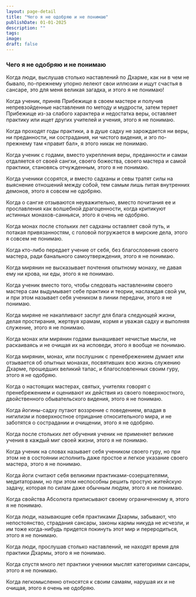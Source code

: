 ```yaml
---
layout: page-detail
title: "Чего я не одобряю и не понимаю"
publishDate: 01-01-2025
description: ""
tags:
image:
draft: false
---
```


### Чего я не одобряю и не понимаю

Когда люди, выслушав столько наставлений по Дхарме, как ни в чем не бывало, по-прежнему упорно лелеют свои иллюзии и ищут счастья в сансаре, это для меня великая загадка, и этого я не понимаю!

Когда ученик, приняв Прибежище в своем мастере и получив непревзойденные наставления по методу и мудрости, затем теряет Прибежище из-за слабого характера и недостатка веры, оставляет практику или ищет других учителей и учения, этого я не понимаю.

Когда проходят годы практики, а в душе садху не зарождается ни веры, ни преданности, ни сострадания, ни чистого видения, и эго по-прежнему там «правит бал», я этого никак не понимаю.

Когда ученик с годами, вместо укрепления веры, преданности и самаи отдаляется от своей сангхи, своего божества, своего мастера и самой практики, становясь отчужденным, этого я не понимаю.

Когда ученики ссорятся, и вместо садханы и севы тратят силы на выяснение отношений между собой, тем самым лишь питая внутренних демонов, этого я совсем не одобряю.

Когда о сангхе отзываются неуважительно, вместо почитания ее и прославления как волшебной драгоценности, когда критикуют истинных монахов-санньяси, этого я очень не одобряю.

Когда монах после стольких лет садханы оставляет свой путь, и потакая привязанностям, с головой погружается в мирские дела, этого я совсем не понимаю.

Когда кто-либо передает учение от себя, без благословения своего мастера, ради банального самоутверждения, этого я не понимаю.

Когда мирянин не высказывает почтения опытному монаху, не давая ему ни крова, ни еды, этого я не понимаю.

Когда ученик вместо того, чтобы следовать наставлениям своего мастера сам выдумывает себе практики и теории, наслаждая свой ум, и при этом называет себя учеником в линии передачи, этого я не понимаю.

Когда миряне не накапливают заслуг для блага следующей жизни, делая простирания, жертвуя храмам, кормя и уважая садху и выполняя служение, этого я не понимаю.

Когда монах или мирянин годами вынашивает нечистые мысли, не раскаиваясь и не очищая их на исповеди, этого я вообще не понимаю.

Когда мирянин, монах, или послушник с пренебрежением думает или отзывается об опытных монахах, посвятивших всю жизнь служению Дхарме, прошедших великий тапас, и благословленных своим гуру, этого я не одобряю.

Когда о настоящих мастерах, святых, учителях говорят с пренебрежением и оценивают их действия из своего поверхностного, двойственного обывательского видения, этого я не понимаю.

Когда йогины-садху путают воззрение с поведением, впадая в нигилизм и поверхностное отрицание относительного мира, и не заботятся о сострадании и очищении, этого я не одобряю.

Когда после стольких лет обучения ученик не применяет великие учения в каждый миг своей жизни, этого я не понимаю.

Когда ученик на словах называет себя учеником своего гуру, но при этом не в состоянии исполнить даже простое и легкое указание своего мастера, этого я не понимаю.

Когда йоги считают себя великими практиками-созерцателями, медитаторами, но при этом неспособны решить простую житейскую задачу, которая по силам даже обычным людям, этого я не понимаю.

Когда свойства Абсолюта приписывают своему ограниченному я, этого я не понимаю.

Когда люди, называющие себя практиками Дхармы, забывают, что непостоянство, страдания сансары, законы кармы никуда не исчезли, и им тоже когда-нибудь придется покинуть этот мир и переродиться, этого я не понимаю.

Когда люди, прослушав столько наставлений, не находят время для практики Дхармы, этого я не понимаю.

Когда спустя много лет практики ученики мыслят категориями сансары, этого я не понимаю.

Когда легкомысленно относятся к своим самаям, нарушая их и не очищая, этого я очень не одобряю.
  
  
